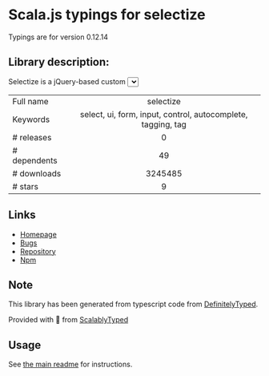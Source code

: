
# Scala.js typings for selectize

Typings are for version 0.12.14

## Library description:
Selectize is a jQuery-based custom <select> UI control. Useful for tagging, contact lists, country selectors, etc.

|                    |                 |
| ------------------ | :-------------: |
| Full name          | selectize |
| Keywords           | select, ui, form, input, control, autocomplete, tagging, tag |
| # releases         | 0 |
| # dependents       | 49 |
| # downloads        | 3245485 |
| # stars            | 9 |

## Links
- [Homepage](https://github.com/selectize/selectize.js#readme)
- [Bugs](https://github.com/selectize/selectize.js/issues)
- [Repository](https://github.com/selectize/selectize.js)
- [Npm](https://www.npmjs.com/package/selectize)
    


## Note
This library has been generated from typescript code from [DefinitelyTyped](https://definitelytyped.org).

Provided with :purple_heart: from [ScalablyTyped](https://github.com/oyvindberg/ScalablyTyped)

## Usage
See [the main readme](../../readme.md) for instructions.


